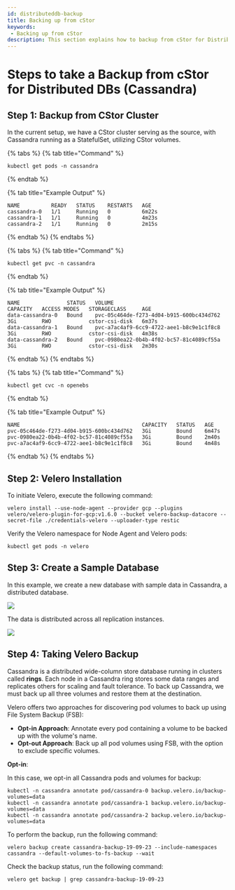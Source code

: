 ```yaml
---
id: distributeddb-backup
title: Backing up from cStor
keywords:
 - Backing up from cStor
description: This section explains how to backup from cStor for Distributed DBs.
---
```

# Steps to take a Backup from cStor for Distributed DBs (Cassandra)

## Step 1: Backup from CStor Cluster

In the current setup, we have a CStor cluster serving as the source, with Cassandra running as a StatefulSet, utilizing CStor volumes.

{% tabs %}
{% tab title="Command" %}
```text
kubectl get pods -n cassandra 
```
{% endtab %}

{% tab title="Example Output" %}
```text
NAME          READY   STATUS    RESTARTS   AGE
cassandra-0   1/1     Running   0          6m22s
cassandra-1   1/1     Running   0          4m23s
cassandra-2   1/1     Running   0          2m15s
```
{% endtab %}
{% endtabs %}

{% tabs %}
{% tab title="Command" %}
```text
kubectl get pvc -n cassandra 
```
{% endtab %}

{% tab title="Example Output" %}
```text
NAME               STATUS   VOLUME                                     CAPACITY   ACCESS MODES   STORAGECLASS     AGE
data-cassandra-0   Bound    pvc-05c464de-f273-4d04-b915-600bc434d762   3Gi        RWO            cstor-csi-disk   6m37s
data-cassandra-1   Bound    pvc-a7ac4af9-6cc9-4722-aee1-b8c9e1c1f8c8   3Gi        RWO            cstor-csi-disk   4m38s
data-cassandra-2   Bound    pvc-0980ea22-0b4b-4f02-bc57-81c4089cf55a   3Gi        RWO            cstor-csi-disk   2m30s
```
{% endtab %}
{% endtabs %}

{% tabs %}
{% tab title="Command" %}
```text
kubectl get cvc -n openebs 
```
{% endtab %}

{% tab title="Example Output" %}
```text
NAME                                       CAPACITY   STATUS   AGE
pvc-05c464de-f273-4d04-b915-600bc434d762   3Gi        Bound    6m47s
pvc-0980ea22-0b4b-4f02-bc57-81c4089cf55a   3Gi        Bound    2m40s
pvc-a7ac4af9-6cc9-4722-aee1-b8c9e1c1f8c8   3Gi        Bound    4m48s
```
{% endtab %}
{% endtabs %}


## Step 2: Velero Installation

To initiate Velero, execute the following command:

```
velero install --use-node-agent --provider gcp --plugins velero/velero-plugin-for-gcp:v1.6.0 --bucket velero-backup-datacore --secret-file ./credentials-velero --uploader-type restic
```

Verify the Velero namespace for Node Agent and Velero pods:


```
kubectl get pods -n velero
```

## Step 3: Create a Sample Database

In this example, we create a new database with sample data in Cassandra, a distributed database. 

![](https://hackmd.io/_uploads/ryvcoj-l6.png)


The data is distributed across all replication instances.

![](https://hackmd.io/_uploads/ryzoojZgT.png)

## Step 4: Taking Velero Backup

Cassandra is a distributed wide-column store database running in clusters called **rings**. Each node in a Cassandra ring stores some data ranges and replicates others for scaling and fault tolerance. To back up Cassandra, we must back up all three volumes and restore them at the destination.

Velero offers two approaches for discovering pod volumes to back up using File System Backup (FSB):
- **Opt-in Approach**: Annotate every pod containing a volume to be backed up with the volume's name.
- **Opt-out Approach**: Back up all pod volumes using FSB, with the option to exclude specific volumes.

**Opt-in**:

In this case, we opt-in all Cassandra pods and volumes for backup:

```
kubectl -n cassandra annotate pod/cassandra-0 backup.velero.io/backup-volumes=data
kubectl -n cassandra annotate pod/cassandra-1 backup.velero.io/backup-volumes=data
kubectl -n cassandra annotate pod/cassandra-2 backup.velero.io/backup-volumes=data
```

To perform the backup, run the following command:

```
velero backup create cassandra-backup-19-09-23 --include-namespaces cassandra --default-volumes-to-fs-backup --wait
```

Check the backup status, run the following command:

```
velero get backup | grep cassandra-backup-19-09-23
```


